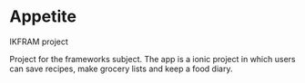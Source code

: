 # Appetite
IKFRAM project

Project for the frameworks subject. The app is a ionic project in which users can save recipes, make grocery lists and keep a food diary.
